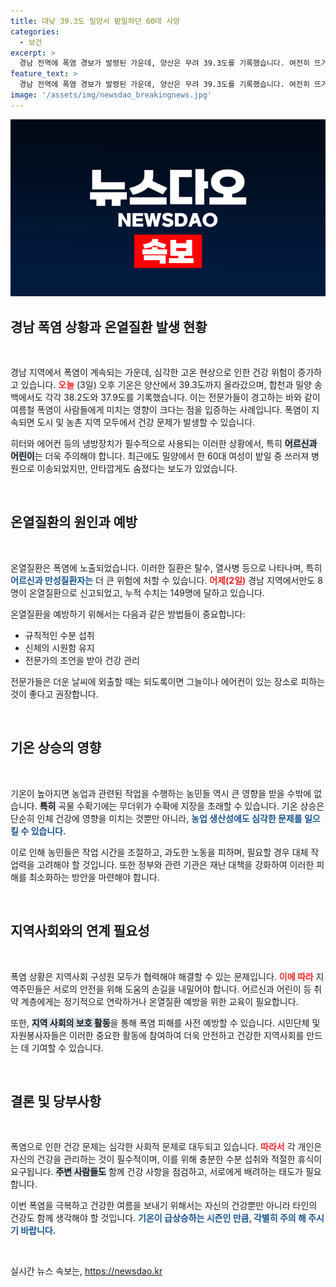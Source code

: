 ```yaml
---
title: 대낮 39.3도 밀양서 밭일하던 60대 사망
categories:
  - 보건
excerpt: >
  경남 전역에 폭염 경보가 발령된 가운데, 양산은 무려 39.3도를 기록했습니다. 여전히 뜨거운 날씨가 이어지는 가운데 온열질환자가 급증하고, 안타까운 사고 소식도 전해졌습니다. 지금, 경남에서 발생한 열사병의 여파를 알아보세요!
feature_text: >
  경남 전역에 폭염 경보가 발령된 가운데, 양산은 무려 39.3도를 기록했습니다. 여전히 뜨거운 날씨가 이어지는 가운데 온열질환자가 급증하고, 안타까운 사고 소식도 전해졌습니다. 지금, 경남에서 발생한 열사병의 여파를 알아보세요!
image: '/assets/img/newsdao_breakingnews.jpg'
---
```


<p><img src="/assets/img/newsdao_breakingnews.jpg" alt="ranknews 속보" /></p>

<h2 data-ke-size="size26">경남 폭염 상황과 온열질환 발생 현황</h2>

<p data-ke-size="size16">&nbsp;</p>

<p>경남 지역에서 폭염이 계속되는 가운데, 심각한 고온 현상으로 인한 건강 위험이 증가하고 있습니다. <b><span style="color: #ee2323;">오늘</span></b> (3일) 오후 기온은 양산에서 39.3도까지 올라갔으며, 합천과 밀양 송백에서도 각각 38.2도와 37.9도를 기록했습니다. 이는 전문가들이 경고하는 바와 같이 여름철 폭염이 사람들에게 미치는 영향이 크다는 점을 입증하는 사례입니다. 폭염이 지속되면 도시 및 농촌 지역 모두에서 건강 문제가 발생할 수 있습니다.</p>

<p>히터와 에어컨 등의 냉방장치가 필수적으로 사용되는 이러한 상황에서, 특히 <b><span style="background-color: #21538527;">어르신과 어린이</span></b>는 더욱 주의해야 합니다. 최근에도 밀양에서 한 60대 여성이 밭일 중 쓰러져 병원으로 이송되었지만, 안타깝게도 숨졌다는 보도가 있었습니다.</p>

<p data-ke-size="size16">&nbsp;</p>

<h2 data-ke-size="size26">온열질환의 원인과 예방</h2>

<p data-ke-size="size16">&nbsp;</p>

<p>온열질환은 폭염에 노출되었습니다. 이러한 질환은 탈수, 열사병 등으로 나타나며, 특히 <b><span style="color: #1a5490;">어르신과 만성질환자는</span></b> 더 큰 위험에 처할 수 있습니다. <b><span style="color: #ee2323;">어제(2일)</span></b> 경남 지역에서만도 8명이 온열질환으로 신고되었고, 누적 수치는 149명에 달하고 있습니다.</p>

<p>온열질환을 예방하기 위해서는 다음과 같은 방법들이 중요합니다:</p>

<ul>
<li>규칙적인 수분 섭취</li>
<li>신체의 시원함 유지</li>
<li>전문가의 조언을 받아 건강 관리</li>
</ul>

<p>전문가들은 더운 날씨에 외출할 때는 되도록이면 그늘이나 에어컨이 있는 장소로 피하는 것이 좋다고 권장합니다.</p>

<p data-ke-size="size16">&nbsp;</p>

<h2 data-ke-size="size26">기온 상승의 영향</h2>

<p data-ke-size="size16">&nbsp;</p>

<p>기온이 높아지면 농업과 관련된 작업을 수행하는 농민들 역시 큰 영향을 받을 수밖에 없습니다. <b><span style="background-color: #21538527;">특히</span></b> 곡물 수확기에는 무더위가 수확에 지장을 초래할 수 있습니다. 기온 상승은 단순히 인체 건강에 영향을 미치는 것뿐만 아니라, <b><span style="color: #1a5490;">농업 생산성에도 심각한 문제를 일으킬 수 있습니다.</span></b></p>

<p>이로 인해 농민들은 작업 시간을 조절하고, 과도한 노동을 피하며, 필요할 경우 대체 작업력을 고려해야 할 것입니다. 또한 정부와 관련 기관은 재난 대책을 강화하여 이러한 피해를 최소화하는 방안을 마련해야 합니다.</p>

<p data-ke-size="size16">&nbsp;</p>

<h2 data-ke-size="size26">지역사회와의 연계 필요성</h2>

<p data-ke-size="size16">&nbsp;</p>

<p>폭염 상황은 지역사회 구성원 모두가 협력해야 해결할 수 있는 문제입니다. <b><span style="color: #ee2323;">이에 따라</span></b> 지역주민들은 서로의 안전을 위해 도움의 손길을 내밀어야 합니다. 어르신과 어린이 등 취약 계층에게는 정기적으로 연락하거나 온열질환 예방을 위한 교육이 필요합니다.</p>

<p>또한, <b><span style="background-color: #21538527;">지역 사회의 보호 활동</span></b>을 통해 폭염 피해를 사전 예방할 수 있습니다. 시민단체 및 자원봉사자들은 이러한 중요한 활동에 참여하여 더욱 안전하고 건강한 지역사회를 만드는 데 기여할 수 있습니다.</p>

<p data-ke-size="size16">&nbsp;</p>

<h2 data-ke-size="size26">결론 및 당부사항</h2>

<p data-ke-size="size16">&nbsp;</p>

<p>폭염으로 인한 건강 문제는 심각한 사회적 문제로 대두되고 있습니다. <b><span style="color: #ee2323;">따라서</span></b> 각 개인은 자신의 건강을 관리하는 것이 필수적이며, 이를 위해 충분한 수분 섭취와 적절한 휴식이 요구됩니다. <b><span style="background-color: #21538527;">주변 사람들도</span></b> 함께 건강 사항을 점검하고, 서로에게 배려하는 태도가 필요합니다.</p>

<p>이번 폭염을 극복하고 건강한 여름을 보내기 위해서는 자신의 건강뿐만 아니라 타인의 건강도 함께 생각해야 할 것입니다. <b><span style="color: #1a5490;">기온이 급상승하는 시즌인 만큼, 각별히 주의 해 주시기 바랍니다.</span></b></p>

<p data-ke-size="size16">&nbsp;</p>
실시간 뉴스 속보는, <a href="https://newsdao.kr" rel="dofollow">https://newsdao.kr</a>


